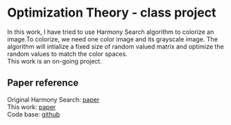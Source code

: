 # Optimization Theory - class project

In this work, I have tried to use Harmony Search algorithm to colorize an image.To colorize, we need one color image and its grayscale image. The algorithm will intialize a fixed size of random  valued matrix and optimize the random values to match the color spaces. <br>
This work is an on-going project. 


Paper reference
---
Original Harmony Search: [paper](https://journals.sagepub.com/doi/pdf/10.1177/003754970107600201) <br>
This work: [paper](https://www.sciencedirect.com/science/article/pii/S0957417409007891) <br>
Code base: [github](https://github.com/TWKiwi/pyHarmony)
